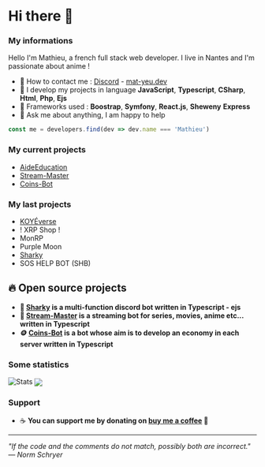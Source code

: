 # Hi there 👋 

### My informations
Hello I'm Mathieu, a french full stack web developer. I live in Nantes and I'm passionate about anime !
- 🔭 How to contact me : [Discord](https://discord.com/users/916444775861850175) - [mat-yeu.dev](https://mat-yeu.dev)
- 🌱 I develop my projects in language __JavaScript__, __Typescript__, __CSharp__, __Html__, __Php__, __Ejs__
- 🍉 Frameworks used : __Boostrap__, __Symfony__, __React.js__, __Sheweny__ __Express__
- 🎈 Ask me about anything, I am happy to help
```javascript
const me = developers.find(dev => dev.name === 'Mathieu')
```

### My current projects 
- [AideEducation](https://aideeducation.fr)
- [Stream-Master](https://github.com/matyeu/stream-master)
- [Coins-Bot](https://github.com/matyeu/coins-bot)


### My last projects
- [KOYÉverse](https://koye.io)
- ! XRP Shop !
- MonRP
- Purple Moon
- [Sharky](https://github.com/matyeu/sharky)
- SOS HELP BOT (SHB)

## 🔥 Open source projects
- **🦈 [Sharky](https://github.com/matyeu/sharky) is a multi-function discord bot written in Typescript - ejs**
- **🎥 [Stream-Master](https://github.com/matyeu/stream-master) is a streaming bot for series, movies, anime etc... written in Typescript**
- **🪙 [Coins-Bot](https://github.com/matyeu/stream-master) is a bot whose aim is to develop an economy in each server written in Typescript**

### Some statistics
<img alt="Stats" src="https://github-readme-stats-sigma-five.vercel.app/api/?username=matyeu&theme=tokyonight&layout=compact" />
<img align="center" src="https://github-readme-stats-sigma-five.vercel.app/api/top-langs/?username=matyeu&theme=tokyonight&layout=compact"/>

### Support
- ☕️ **You can support me by donating on [buy me a coffee](https://www.buymeacoffee.com/matyeu) 💖**

---

*"If the code and the comments do not match, possibly both are incorrect." — Norm Schryer*
